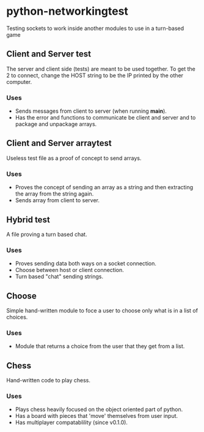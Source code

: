 # python-networkingtest
Testing sockets to work inside another modules to use in a turn-based game

## Client and Server test
The server and client side (tests) are meant to be used together. To get the 2 to connect, change the HOST string to be the IP printed by the other computer.
### Uses
* Sends messages from client to server (when running __main__).
* Has the error and functions to communicate be client and server and to package and unpackage arrays.

## Client and Server arraytest
Useless test file as a proof of concept to send arrays.
### Uses
* Proves the concept of sending an array as a string and then extracting the array from the string again.
* Sends array from client to server.

## Hybrid test
A file proving a turn based chat.
### Uses
* Proves sending data both ways on a socket connection.
* Choose between host or client connection.
* Turn based "chat" sending strings.

## Choose
Simple hand-written module to foce a user to choose only what is in a list of choices.
### Uses
* Module that returns a choice from the user that they get from a  list.

## Chess
Hand-written code to play chess.
### Uses
* Plays chess heavily focused on the object oriented part of python.
* Has a board with pieces that 'move' themselves from user input.
* Has multiplayer compatablility (since v0.1.0).
